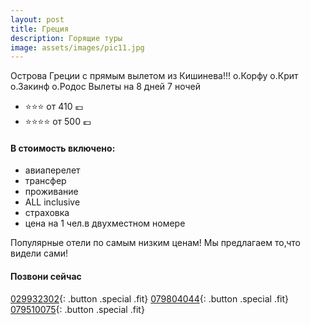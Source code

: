 ```yaml
---
layout: post
title: Греция
description: Горящие туры
image: assets/images/pic11.jpg
---
```


Острова Греции с прямым вылетом из Кишинева!!!
о.Корфу о.Крит о.Закинф о.Родос
Вылеты на 8 дней 7 ночей

- :star::star::star: от 410  :euro:
- :star::star::star::star: от 500 :euro:

#### В стоимость включено:
- авиаперелет
- трансфер
- проживание
- ALL inclusive
- страховка
- цена на 1 чел.в двухместном номере

Популярные отели по самым низким ценам!
Мы предлагаем то,что видели сами!

#### Позвони сейчас
[029932302](tel:+37329932302){: .button .special .fit}
[079804044](tel:+37379804044){: .button .special .fit}
[079510075](tel:+079510075){: .button .special .fit}
